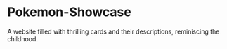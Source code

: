 # Pokemon-Showcase
A website filled with thrilling cards and their descriptions, reminiscing the childhood.
